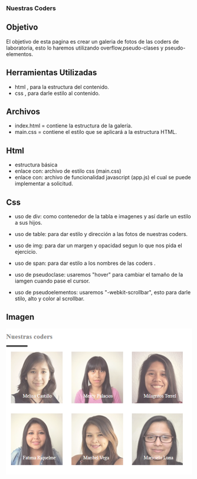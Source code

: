 ### Nuestras Coders

## Objetivo

El objetivo de esta pagina es crear un galeria de fotos de las coders de laboratoria, esto lo haremos utilizando overflow,pseudo-clases y pseudo-elementos.

## Herramientas Utilizadas

- html , para la estructura del contenido.
- css , para darle estilo al contenido.

## Archivos

- index.html = contiene la estructura de la galería.
- main.css = contiene el estilo que se aplicará a la estructura HTML.

## Html

- estructura básica
- enlace con: archivo de estilo css (main.css)
- enlace con: archivo de funcionalidad javascript (app.js) el cual se puede implementar a solicitud.

## Css

- uso de div: como contenedor de la tabla e imagenes y así darle un estilo a sus hijos.

- uso de table: para dar estilo y dirección a las fotos de nuestras coders.

- uso de img: para dar un margen y opacidad segun lo que nos pida el ejercicio.

- uso de span: para dar estilo a los nombres de las coders .

- uso de pseudoclase: usaremos "hover" para cambiar el tamaño de la iamgen cuando pase el cursor.

- uso de pseudoelementos: usaremos "-webkit-scrollbar", esto para darle stilo, alto y color al scrollbar. 

## Imagen
![Nuestras coders](assets/images/Nuestras-coders.png)